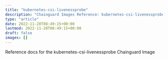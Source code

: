 ```yaml
---
title: "kubernetes-csi-livenessprobe"
description: "Chainguard Images Reference: kubernetes-csi-livenessprobe"
type: "article"
date: 2022-11-28T08:49:15+00:00
lastmod: 2022-11-28T08:49:15+00:00
draft: false
images: []
---
```


Reference docs for the kubernetes-csi-livenessprobe Chainguard Image
